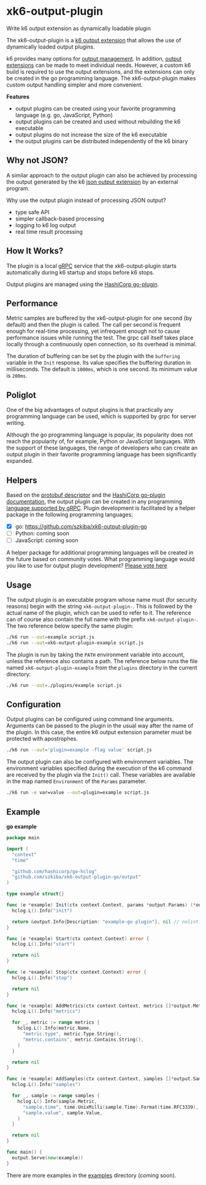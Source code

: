# xk6-output-plugin

Write k6 output extension as dynamically loadable plugin

The xk6-output-plugin is a [k6 output extension](https://k6.io/docs/extensions/get-started/create/output-extensions/) that allows the use of dynamically loaded output plugins.

k6 provides many options for [output management](https://k6.io/docs/results-output/overview/). In addition, [output extensions](https://k6.io/docs/extensions/get-started/create/output-extensions/) can be made to meet individual needs. However, a custom k6 build is required to use the output extensions, and the extensions can only be created in the go programming language. The xk6-output-plugin makes custom output handling simpler and more convenient.

**Features**

- output plugins can be created using your favorite programming language (e.g. go, JavaScript, Python)
- output plugins can be created and used without rebuilding the k6 executable
- output plugins do not increase the size of the k6 executable
- the output plugins can be distributed independently of the k6 binary

## Why not JSON?

A similar approach to the output plugin can also be achieved by processing the output generated by the k6 [json output extension](https://k6.io/docs/results-output/real-time/json/) by an external program.

Why use the output plugin instead of processing JSON output?

- type safe API
- simpler callback-based processing
- logging to k6 log output
- real time result processing

## How It Works?

The plugin is a local [gRPC](https://grpc.io/) service that the xk6-output-plugin starts automatically during k6 startup and stops before k6 stops.
 
Output plugins are managed using the [HashiCorp go-plugin](https://github.com/hashicorp/go-plugin).

## Performance

Metric samples are buffered by the xk6-output-plugin for one second (by default) and then the plugin is called. The call per second is frequent enough for real-time processing, yet infrequent enough not to cause performance issues while running the test. The grpc call itself takes place locally through a continuously open connection, so its overhead is minimal.

The duration of buffering can be set by the plugin with the `buffering` variable in the `Init` response. Its value specifies the buffering duration in milliseconds. The default is `1000ms`, which is one second. Its minimum value is `200ms`.

## Poliglot

One of the big advantages of output plugins is that practically any programming language can be used, which is supported by grpc for server writing.

Although the go programming language is popular, its popularity does not reach the popularity of, for example, Python or JavaScript languages. With the support of these languages, the range of developers who can create an output plugin in their favorite programming language has been significantly expanded.

## Helpers

Based on the [protobuf descriptor](https://github.com/szkiba/xk6-output-plugin-proto/blob/master/output.proto) and the [HashiCorp go-plugin documentation](https://github.com/hashicorp/go-plugin/blob/main/docs/guide-plugin-write-non-go.md), the output plugin can be created in any programming [language supported by gRPC](https://grpc.io/docs/languages/). Plugin development is facilitated by a helper package in the following programming languages:

- [x] go: https://github.com/szkiba/xk6-output-plugin-go
- [ ] Python: coming soon
- [ ] JavaScript: coming soon

A helper package for additional programming languages will be created in the future based on community votes. What programming language would you like to use for output plugin development? [Please vote here](https://github.com/szkiba/xk6-output-plugin/discussions/1)

## Usage

The output plugin is an executable program whose name must (for security reasons) begin with the string `xk6-output-plugin-`. This is followed by the actual name of the plugin, which can be used to refer to it. The reference can of course also contain the full name with the prefix `xk6-output-plugin-`. The two reference below specify the same plugin:

```bash
./k6 run --out=example script.js
./k6 run --out=xk6-output-plugin-example script.js
```

The plugin is run by taking the `PATH` environment variable into account, unless the reference also contains a path. The reference below runs the file named `xk6-output-plugin-example` from the `plugins` directory in the current directory:

```bash
./k6 run --out=./plugins/example script.js
```

## Configuration

Output plugins can be configured using command line arguments. Arguments can be passed to the plugin in the usual way after the name of the plugin. In this case, the entire k6 output extension parameter must be protected with apostrophes.

```bash
./k6 run --out='plugin=example -flag value' script.js
```

The output plugin can also be configured with environment variables. The environment variables specified during the execution of the k6 command are received by the plugin via the `Init()` call. These variables are available in the map named `Environment` of the `Params` parameter.

```bash
./k6 run -e var=value --out=plugin=example script.js
```

## Example

**go example**
```go
package main

import (
  "context"
  "time"

  "github.com/hashicorp/go-hclog"
  "github.com/szkiba/xk6-output-plugin-go/output"
)

type example struct{}

func (e *example) Init(ctx context.Context, params *output.Params) (*output.Info, error) {
  hclog.L().Info("init")

  return &output.Info{Description: "example-go plugin"}, nil // nolint:exhaustruct
}

func (e *example) Start(ctx context.Context) error {
  hclog.L().Info("start")

  return nil
}

func (e *example) Stop(ctx context.Context) error {
  hclog.L().Info("stop")

  return nil
}

func (e *example) AddMetrics(ctx context.Context, metrics []*output.Metric) error {
  hclog.L().Info("metrics")

  for _, metric := range metrics {
    hclog.L().Info(metric.Name,
      "metric.type", metric.Type.String(),
      "metric.contains", metric.Contains.String(),
    )
  }

  return nil
}

func (e *example) AddSamples(ctx context.Context, samples []*output.Sample) error {
  hclog.L().Info("samples")

  for _, sample := range samples {
    hclog.L().Info(sample.Metric,
      "sample.time", time.UnixMilli(sample.Time).Format(time.RFC3339),
      "sample.value", sample.Value,
    )
  }

  return nil
}

func main() {
  output.Serve(new(example))
}
```

There are more examples in the [examples](examples/) directory (coming soon).
